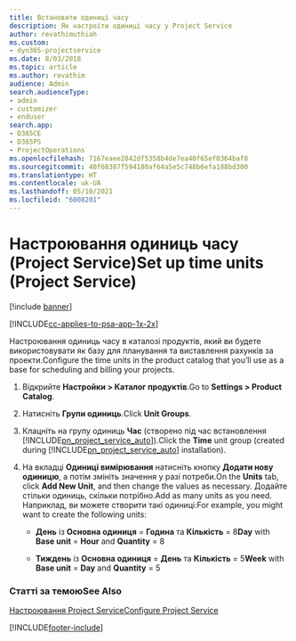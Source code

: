 ```yaml
---
title: Встановити одиниці часу
description: Як настроїти одиниці часу у Project Service
author: revathimuthiah
ms.custom:
- dyn365-projectservice
ms.date: 8/03/2018
ms.topic: article
ms.author: revathim
audience: Admin
search.audienceType:
- admin
- customizer
- enduser
search.app:
- D365CE
- D365PS
- ProjectOperations
ms.openlocfilehash: 7167eaee2842df5358b4de7ea40f65ef0364baf8
ms.sourcegitcommit: 40f68387f594180af64a5e5c748b6efa188bd300
ms.translationtype: HT
ms.contentlocale: uk-UA
ms.lasthandoff: 05/10/2021
ms.locfileid: "6008201"
---
```

# <a name="set-up-time-units-project-service"></a><span data-ttu-id="4af2e-103">Настроювання одиниць часу (Project Service)</span><span class="sxs-lookup"><span data-stu-id="4af2e-103">Set up time units (Project Service)</span></span>

[!include [banner](../includes/psa-now-project-operations.md)]

[!INCLUDE[cc-applies-to-psa-app-1x-2x](../includes/cc-applies-to-psa-app-1x-2x.md)]

<span data-ttu-id="4af2e-104">Настроювання одиниць часу в каталозі продуктів, який ви будете використовувати як базу для планування та виставлення рахунків за проекти.</span><span class="sxs-lookup"><span data-stu-id="4af2e-104">Configure the time units in the product catalog that you’ll use as a base for scheduling and billing your projects.</span></span>  
  
1. <span data-ttu-id="4af2e-105">Відкрийте **Настройки > Каталог продуктів**.</span><span class="sxs-lookup"><span data-stu-id="4af2e-105">Go to **Settings > Product Catalog**.</span></span>  
  
2. <span data-ttu-id="4af2e-106">Натисніть **Групи одиниць**.</span><span class="sxs-lookup"><span data-stu-id="4af2e-106">Click **Unit Groups**.</span></span>  
  
3. <span data-ttu-id="4af2e-107">Клацніть на групу одиниць **Час** (створено під час встановлення [!INCLUDE[pn_project_service_auto](../includes/pn-project-service-auto.md)]).</span><span class="sxs-lookup"><span data-stu-id="4af2e-107">Click the **Time** unit group (created during [!INCLUDE[pn_project_service_auto](../includes/pn-project-service-auto.md)] installation).</span></span>  
  
4. <span data-ttu-id="4af2e-108">На вкладці **Одиниці вимірювання** натисніть кнопку **Додати нову одиницю**, а потім змініть значення у разі потреби.</span><span class="sxs-lookup"><span data-stu-id="4af2e-108">On the **Units** tab, click **Add New Unit**, and then change the values as necessary.</span></span> <span data-ttu-id="4af2e-109">Додайте стільки одиниць, скільки потрібно.</span><span class="sxs-lookup"><span data-stu-id="4af2e-109">Add as many units as you need.</span></span> <span data-ttu-id="4af2e-110">Наприклад, ви можете створити такі одиниці:</span><span class="sxs-lookup"><span data-stu-id="4af2e-110">For example, you might want to create the following units:</span></span>  
  
   - <span data-ttu-id="4af2e-111">**День** із **Основна одиниця** = **Година** та **Кількість** = 8</span><span class="sxs-lookup"><span data-stu-id="4af2e-111">**Day** with **Base unit** = **Hour** and **Quantity** = 8</span></span>  
  
   - <span data-ttu-id="4af2e-112">**Тиждень** із **Основна одиниця** = **День** та **Кількість** = 5</span><span class="sxs-lookup"><span data-stu-id="4af2e-112">**Week** with **Base unit** = **Day** and **Quantity** = 5</span></span>  
  
### <a name="see-also"></a><span data-ttu-id="4af2e-113">Статті за темою</span><span class="sxs-lookup"><span data-stu-id="4af2e-113">See Also</span></span>  
 [<span data-ttu-id="4af2e-114">Настроювання Project Service</span><span class="sxs-lookup"><span data-stu-id="4af2e-114">Configure Project Service</span></span>](../psa/configure.md)


[!INCLUDE[footer-include](../includes/footer-banner.md)]